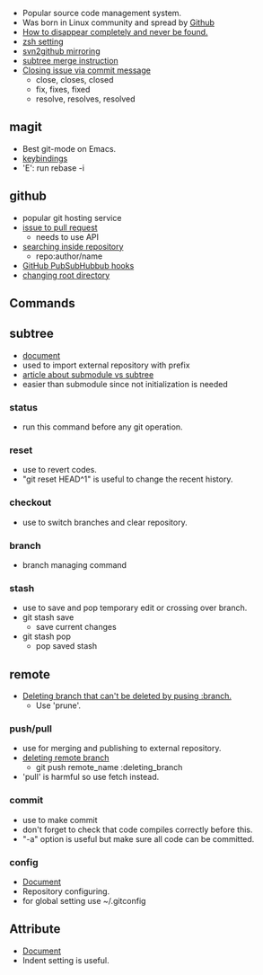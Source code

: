 * Popular source code management system.
* Was born in Linux community and spread by [Github](https://github.com/)
* [How to disappear completely and never be found.](http://d.hatena.ne.jp/ichhi/20110825/1314300975)
* [zsh setting](http://qiita.com/items/8d5a627d773758dd8078)
* [svn2github mirroring](http://svn2github.com/)
* [subtree merge instruction](https://help.github.com/articles/working-with-subtree-merge)
* [Closing issue via commit message](https://help.github.com/articles/closing-issues-via-commit-messages)
  * close, closes, closed
  * fix, fixes, fixed
  * resolve, resolves, resolved

## magit
* Best git-mode on Emacs.
* [keybindings](http://orthogonal.me/2012/06/23/magit-keybindings/)
* 'E': run rebase -i

## github
* popular git hosting service
* [issue to pull request](http://stackoverflow.com/questions/4528869/how-do-you-attach-a-new-pull-request-to-an-existing-issue-on-github)
  * needs to use API
* [searching inside repository](http://stackoverflow.com/questions/3616221/search-code-inside-a-github-project)
  * repo:author/name
* [GitHub PubSubHubbub hooks](http://unknownplace.org/memo/2012/08/08/1/)
* [changing root directory](http://stackoverflow.com/questions/11764003/change-the-root-directory-of-a-git-repository)

## Commands

## subtree
* [document](https://github.com/git/git/blob/master/contrib/subtree/git-subtree.txt)
* used to import external repository with prefix
* [article about submodule vs subtree](http://blogs.atlassian.com/2013/05/alternatives-to-git-submodule-git-subtree/)
* easier than submodule since not initialization is needed

### status
* run this command before any git operation.

### reset
* use to revert codes.
* "git reset HEAD^1" is useful to change the recent history.

### checkout
* use to switch branches and clear repository.

### branch
* branch managing command

### stash
* use to save and pop temporary edit or crossing over branch.
* git stash save
  * save current changes
* git stash pop
  * pop saved stash

## remote
* [Deleting branch that can't be deleted by pusing :branch.](http://www.darkcoding.net/software/cleaning-up-old-git-branches/)
  * Use 'prune'.

### push/pull
* use for merging and publishing to external repository.
* [deleting remote branch](http://at-aka.blogspot.jp/2010/06/git.html)
  * git push remote_name :deleting_branch
* 'pull' is harmful so use fetch instead.

### commit
* use to make commit
* don't forget to check that code compiles correctly before this.
* "-a" option is useful but make sure all code can be committed.

### config
* [Document](http://www.kernel.org/pub/software/scm/git/docs/git-config.html)
* Repository configuring.
* for global setting use ~/.gitconfig

## Attribute
* [Document](http://www.kernel.org/pub/software/scm/git/docs/gitattributes.html)
* Indent setting is useful.
